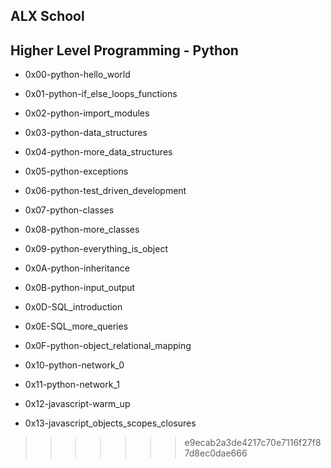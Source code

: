 ## ALX School

## Higher Level Programming - Python


- 0x00-python-hello_world

- 0x01-python-if_else_loops_functions

- 0x02-python-import_modules

- 0x03-python-data_structures

- 0x04-python-more_data_structures

- 0x05-python-exceptions

- 0x06-python-test_driven_development

- 0x07-python-classes

- 0x08-python-more_classes

- 0x09-python-everything_is_object

- 0x0A-python-inheritance

- 0x0B-python-input_output

- 0x0D-SQL_introduction

- 0x0E-SQL_more_queries

- 0x0F-python-object_relational_mapping

- 0x10-python-network_0

- 0x11-python-network_1

- 0x12-javascript-warm_up

- 0x13-javascript_objects_scopes_closures
>>>>>>> e9ecab2a3de4217c70e7116f27f87d8ec0dae666
